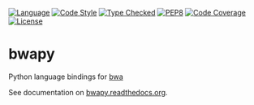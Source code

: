 [![Language][language-badge]][language-link]
[![Code Style][code-style-badge]][code-style-link]
[![Type Checked][type-checking-badge]][type-checking-link]
[![PEP8][pep-8-badge]][pep-8-link]
[![Code Coverage][code-coverage-badge]][code-coverage-link]
[![License][license-badge]][license-link]


[language-badge]:       http://img.shields.io/badge/language-python-brightgreen.svg
[language-link]:        http://www.python.org/
[code-style-badge]:     https://img.shields.io/badge/code%20style-black-000000.svg
[code-style-link]:      https://black.readthedocs.io/en/stable/
[type-checking-badge]:  http://www.mypy-lang.org/static/mypy_badge.svg
[type-checking-link]:   http://mypy-lang.org/
[pep-8-badge]:          https://img.shields.io/badge/code%20style-pep8-brightgreen.svg
[pep-8-link]:           https://www.python.org/dev/peps/pep-0008/
[code-coverage-badge]:  https://codecov.io/gh/fulcrumgenomics/bwapy/branch/main/graph/badge.svg
[code-coverage-link]:   https://codecov.io/gh/fulcrumgenomics/bwapy
[license-badge]:        http://img.shields.io/badge/license-MIT-blue.svg
[license-link]:         https://github.com/fulcrumgenomics/bwapy/blob/main/LICENSE

# bwapy

Python language bindings for [bwa][bwa-link]

See documentation on [bwapy.readthedocs.org][rtd-link].

[rtd-link]: http://bwapy.readthedocs.org/en/stable
[bwa-link]: https://github.com/lh3/bwa].
